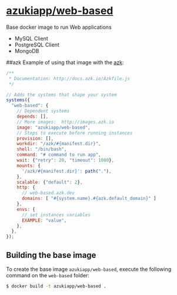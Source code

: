 [azukiapp/web-based]((https://registry.hub.docker.com/u/azukiapp/web-based/))
================

Base docker image to run Web applications

- MySQL Client
- PostgreSQL Client
- MongoDB

##azk
Example of using that image with the [azk](http://azk.io):

```js
/**
 * Documentation: http://docs.azk.io/Azkfile.js
 */

// Adds the systems that shape your system
systems({
  "web-based": {
    // Dependent systems
    depends: [],
    // More images:  http://images.azk.io
    image: "azukiapp/web-based",
    // Steps to execute before running instances
    provision: [],
    workdir: "/azk/#{manifest.dir}",
    shell: "/bin/bash",
    command: "# command to run app",
    wait: {"retry": 20, "timeout": 1000},
    mounts: {
      '/azk/#{manifest.dir}': path("."),
    },
    scalable: {"default": 2},
    http: {
      // web-based.azk.dev
      domains: [ "#{system.name}.#{azk.default_domain}" ]
    },
    envs: {
      // set instances variables
      EXAMPLE: "value",
    },
  },
});
```

Building the base image
-----------------------

To create the base image `azukiapp/web-based`, execute the following command on the `web-based` folder:

```sh
$ docker build -t azukiapp/web-based .
```
